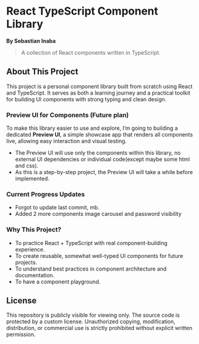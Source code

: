 # React TypeScript Component Library

**By Sebastian Inaba**

> A collection of React components written in TypeScript.

## About This Project

This project is a personal component library built from scratch using React and TypeScript. It serves as both a learning journey and a practical toolkit for building UI components with strong typing and clean design.

### Preview UI for Components (Future plan)

To make this library easier to use and explore, I’m going to building a dedicated **Preview UI**, a simple showcase app that renders all components live, allowing easy interaction and visual testing.

- The Preview UI will use only the components within this library, no external UI dependencies or individual code(except maybe some html and css).
- As this is a step-by-step project, the Preview UI will take a while before implemented.

### Current Progress Updates

- Forgot to update last commit, mb.
- Added 2 more components image carousel and password visibility 

### Why This Project?

- To practice React + TypeScript with real component-building experience.
- To create reusable, somewhat well-typed UI components for future projects.
- To understand best practices in component architecture and documentation.
- To have a component playground.

## License

This repository is publicly visible for viewing only. The source code is protected by a custom license.
Unauthorized copying, modification, distribution, or commercial use is strictly prohibited without explicit written permission.
